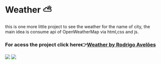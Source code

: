 # Weather ⛅
 this is one more little project to see the weather for the name of city, the main idea is consume api of OpenWeatherMap via html,css and js. 
 
 ### For acess the project click here👉<a href="https://rodrigoaveloes.github.io/Weather----/">Weather by Rodrigo Avelões<a/>
 
 
<img src="https://i.imgur.com/GAXIUIY.png"/>


<img src="https://i.imgur.com/HmOZqcG.png"/>

